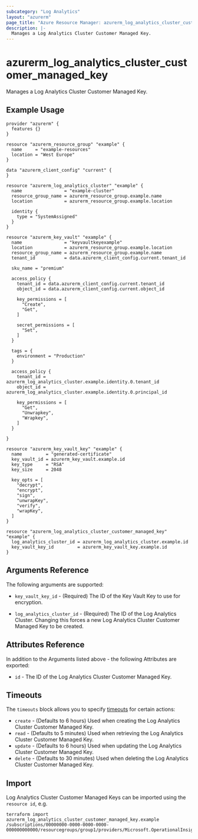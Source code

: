 ```yaml
---
subcategory: "Log Analytics"
layout: "azurerm"
page_title: "Azure Resource Manager: azurerm_log_analytics_cluster_customer_managed_key"
description: |-
  Manages a Log Analytics Cluster Customer Managed Key.
---
```


# azurerm_log_analytics_cluster_customer_managed_key

Manages a Log Analytics Cluster Customer Managed Key.

## Example Usage

```hcl
provider "azurerm" {
  features {}
}

resource "azurerm_resource_group" "example" {
  name     = "example-resources"
  location = "West Europe"
}

data "azurerm_client_config" "current" {
}

resource "azurerm_log_analytics_cluster" "example" {
  name                = "example-cluster"
  resource_group_name = azurerm_resource_group.example.name
  location            = azurerm_resource_group.example.location

  identity {
    type = "SystemAssigned"
  }
}

resource "azurerm_key_vault" "example" {
  name                = "keyvaultkeyexample"
  location            = azurerm_resource_group.example.location
  resource_group_name = azurerm_resource_group.example.name
  tenant_id           = data.azurerm_client_config.current.tenant_id

  sku_name = "premium"

  access_policy {
    tenant_id = data.azurerm_client_config.current.tenant_id
    object_id = data.azurerm_client_config.current.object_id

    key_permissions = [
      "Create",
      "Get",
    ]

    secret_permissions = [
      "Set",
    ]
  }

  tags = {
    environment = "Production"
  }

  access_policy {
    tenant_id = azurerm_log_analytics_cluster.example.identity.0.tenant_id
    object_id = azurerm_log_analytics_cluster.example.identity.0.principal_id

    key_permissions = [
      "Get",
      "Unwrapkey",
      "Wrapkey",
    ]
  }

}

resource "azurerm_key_vault_key" "example" {
  name         = "generated-certificate"
  key_vault_id = azurerm_key_vault.example.id
  key_type     = "RSA"
  key_size     = 2048

  key_opts = [
    "decrypt",
    "encrypt",
    "sign",
    "unwrapKey",
    "verify",
    "wrapKey",
  ]
}

resource "azurerm_log_analytics_cluster_customer_managed_key" "example" {
  log_analytics_cluster_id = azurerm_log_analytics_cluster.example.id
  key_vault_key_id         = azurerm_key_vault_key.example.id
}
```

## Arguments Reference

The following arguments are supported:

* `key_vault_key_id` - (Required) The ID of the Key Vault Key to use for encryption.

* `log_analytics_cluster_id` - (Required) The ID of the Log Analytics Cluster. Changing this forces a new Log Analytics Cluster Customer Managed Key to be created.

## Attributes Reference

In addition to the Arguments listed above - the following Attributes are exported: 

* `id` - The ID of the Log Analytics Cluster Customer Managed Key.

## Timeouts

The `timeouts` block allows you to specify [timeouts](https://www.terraform.io/docs/configuration/resources.html#timeouts) for certain actions:

* `create` - (Defaults to 6 hours) Used when creating the Log Analytics Cluster Customer Managed Key.
* `read` - (Defaults to 5 minutes) Used when retrieving the Log Analytics Cluster Customer Managed Key.
* `update` - (Defaults to 6 hours) Used when updating the Log Analytics Cluster Customer Managed Key.
* `delete` - (Defaults to 30 minutes) Used when deleting the Log Analytics Cluster Customer Managed Key.

## Import

Log Analytics Cluster Customer Managed Keys can be imported using the `resource id`, e.g.

```shell
terraform import azurerm_log_analytics_cluster_customer_managed_key.example /subscriptions/00000000-0000-0000-0000-000000000000/resourcegroups/group1/providers/Microsoft.OperationalInsights/clusters/cluster1
```
